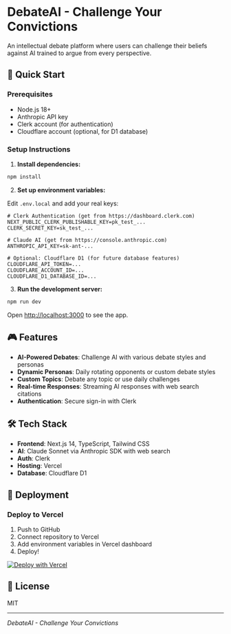# DebateAI - Challenge Your Convictions

An intellectual debate platform where users can challenge their beliefs against AI trained to argue from every perspective.

## 🚀 Quick Start

### Prerequisites
- Node.js 18+
- Anthropic API key
- Clerk account (for authentication)
- Cloudflare account (optional, for D1 database)

### Setup Instructions

1. **Install dependencies:**
```bash
npm install
```

2. **Set up environment variables:**

Edit `.env.local` and add your real keys:

```env
# Clerk Authentication (get from https://dashboard.clerk.com)
NEXT_PUBLIC_CLERK_PUBLISHABLE_KEY=pk_test_...
CLERK_SECRET_KEY=sk_test_...

# Claude AI (get from https://console.anthropic.com)
ANTHROPIC_API_KEY=sk-ant-...

# Optional: Cloudflare D1 (for future database features)
CLOUDFLARE_API_TOKEN=...
CLOUDFLARE_ACCOUNT_ID=...
CLOUDFLARE_D1_DATABASE_ID=...
```

3. **Run the development server:**
```bash
npm run dev
```

Open [http://localhost:3000](http://localhost:3000) to see the app.

## 🎮 Features

- **AI-Powered Debates**: Challenge AI with various debate styles and personas
- **Dynamic Personas**: Daily rotating opponents or custom debate styles
- **Custom Topics**: Debate any topic or use daily challenges
- **Real-time Responses**: Streaming AI responses with web search citations
- **Authentication**: Secure sign-in with Clerk

## 🛠 Tech Stack

- **Frontend**: Next.js 14, TypeScript, Tailwind CSS
- **AI**: Claude Sonnet via Anthropic SDK with web search
- **Auth**: Clerk
- **Hosting**: Vercel
- **Database**: Cloudflare D1

## 🚀 Deployment

### Deploy to Vercel

1. Push to GitHub
2. Connect repository to Vercel
3. Add environment variables in Vercel dashboard
4. Deploy!

[![Deploy with Vercel](https://vercel.com/button)](https://vercel.com/new)

## 📄 License

MIT

---

*DebateAI - Challenge Your Convictions*
